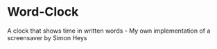 # Word-Clock
A clock that shows time in written words - My own implementation of  a screensaver by Simon Heys
